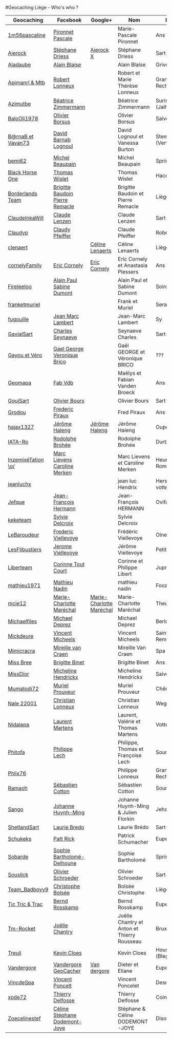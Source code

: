 #Geocaching Liège - Who's who ?

| Geocaching                                                                                        | Facebook                                                                                   | Google+                                                                            | Nom                                        | Région              |
| -----------------------------------------------------------------------------------------------   | ------------------------------------------------------------------------------------------ | -----------------------------                                                      | ------------------------------------------ | ------------------- |
| [1m56pascaline](http://www.geocaching.com/profile/?guid=07ff1962-3cfd-4e1d-9d2a-be8b68280a26)     | [Pironnet Pascale](https://www.facebook.com/pmariepascale)                                 |                                                                                    | Marie-Pascale Pironnet                     | Ans                 |
| [Aierock](http://www.geocaching.com/profile/?guid=34f5acf8-b195-4539-b2b2-66226013429d)           | [Stéphane Driess](https://www.facebook.com/stephane.driess)                                | [Aierock X](https://plus.google.com/u/0/107930757175143622928)                     | Stéphane Driess                            | Sart-Lez-Spa        |
| [Aladaube](http://www.geocaching.com/profile/?guid=389d57bc-b146-4c5c-bdc8-3981843372e4)          | [Alain Blaise](https://www.facebook.com/alain.blaise.756)                                  |                                                                                    | Alain Blaise                               | Grivegnée           |
| [Apimanrl & Mtb](http://www.geocaching.com/profile/?guid=5a686290-2490-436c-84d3-3b42b5587dab)    | [Robert Lonneux](https://www.facebook.com/robert.lonneux)                                  |                                                                                    | Robert et Marie Thérèse Lonneux            | Grand-Rechain       |
| [Azimutbe](http://www.geocaching.com/profile/?guid=6c6dea51-187e-47b0-8275-7616220d5e8d)          | [Béatrice Zimmermann](https://www.facebook.com/beatrice.zimmermann.90)                     |                                                                                    | Béatrice Zimmermann                        | Surister (Jalhay)   |
| [BaloOli1978](http://www.geocaching.com/profile/?guid=2fe5868f-199f-413c-ad77-adf06bf73f4d)       | [Olivier Borsus](https://www.facebook.com/oborsus)                                         |                                                                                    | Olivier Borsus                             | Saive (Blegny)      |
| [B@rnaB et Vavan73]()                                                                             | [David Barnab Lognoul](https://www.facebook.com/david.lognoul)                             |                                                                                    | David Lognoul et Vanessa Burton            | Stembert (Verviers) |
| [bemi62](http://www.geocaching.com/profile/?guid=6dda8cf2-40d7-48e5-8b83-ea81e2b93ac3)            | [Michel Beaupain](https://www.facebook.com/profile.php?id=100004174035941)                 |                                                                                    | Michel Beaupain                            | Sprimont            |
| [Black Horse One](http://www.geocaching.com/profile/?guid=769c0bdf-0577-4716-9dd6-209ec2666984)   | [Thomas Wislet](https://www.facebook.com/thomas.wislet)                                    |                                                                                    | Thomas Wislet                              | Haccourt            |
| [Borderlands Team](http://www.geocaching.com/profile/?guid=75a6e866-d5b0-45ff-a5d8-961459901b4c)  | [Brigitte Baudoin](https://www.facebook.com/brigitte.baudoin.37) [Pierre Remacle](https://www.facebook.com/pierre.remacle.7)|                                                   | Brigitte Baudoin et Pierre Remacle         | Liège               |
| [ClaudeInkaWill](http://www.geocaching.com/profile/?guid=6de30a48-3e89-4d3f-9c6b-06b5dae4366f)    | [Claude Lenzen](https://www.facebook.com/claude.lenzen)                                    |                                                                                    | Claude Lenzen                              | Sart-lez-Spa        |
| [Claudyp](http://www.geocaching.com/profile/?guid=a3bbfd78-bfb0-4c34-a4e9-89b7b896868a)           | [Claudy Pfeiffer](https://www.facebook.com/pfeiffer.claudy)                                |                                                                                    | Claude Pfeiffer                            | Robertville         |
| [clenaert](http://www.geocaching.com/profile/?guid=6cfc0058-21a9-42f3-9fb9-320334119a46)          |                                                                                            | [Céline Lenaerts](https://plus.google.com/u/0/103080998411361263288)               |Céline Lenaerts                             | Liège               |
| [cornelyFamily](http://www.geocaching.com/profile/?guid=858816e2-285a-4ec3-83fa-9eac0b32093f)     | [Eric Cornely](https://www.facebook.com/ecornely?fref=grp_mmbr_list)                       | [Eric Cornely](https://plus.google.com/u/0/+EricCornely/posts)                     | Eric Cornely et Anastasia Plessers         | Ans                 |
| [Fireleeloo](http://www.geocaching.com/profile/?guid=b8b94dfc-af02-4927-9caf-624d004a4e38)        | [Alain Paul](https://www.facebook.com/alain.paul) [Sabine Dumont](https://www.facebook.com/sabine.dumont)|                                                                      | Alain Paul et Sabine Dumont                | Soiron              |
| [franketmuriel](http://www.geocaching.com/profile/?guid=da45cf03-f62e-41af-9d86-f190739c4461)     |                                                                                            |                                                                                    | Frank et Muriel                            | Seraing             |
| [fugouille](http://www.geocaching.com/profile/?guid=2ba1ce98-49f6-4076-9b54-9df4c582ea71)         | [Jean Marc Lambert](https://www.facebook.com/profile.php?id=100008243283162)               |                                                                                    | Jean-Marc Lambert                          | Sy                  |
| [GavialSart](http://www.geocaching.com/profile/?guid=eae34dab-9ef4-4432-b925-b08851d62e72)        | [Charles Seynaeve](https://www.facebook.com/charles.seynaeve)                              |                                                                                    | Seynaeve Charles                           | Sart-Lez-Spa        |
| [Gayou et Véro](http://www.geocaching.com/profile/?guid=075c6ba2-b6fb-45f9-b4b5-2b1c04dce193)     | [Gael George](https://www.facebook.com/gael.george.1) [Veronique Brico](https://www.facebook.com/veronique.brico)|                                                              | Gaël GEORGE et Véronique BRICO             | ???                 |
| [Geomapa](http://www.geocaching.com/profile/?guid=3d1ec026-4719-449f-aa19-b6e4e3bad710)           | [Fab Vdb](https://www.facebook.com/fabian.vandenbroeck.12)                                 |                                                                                    | Maëlys et Fabian Vanden Broeck             | Ans                 |
| [GoujSart](http://www.geocaching.com/profile/?guid=407b6269-0ee0-4902-8f55-95a3a6628e8d)          | [Olivier Bours](https://www.facebook.com/olivier.bours)                                    |                                                                                    | Olivier Bours                              | Sart-Lez-Spa        |
| [Grodou](http://www.geocaching.com/profile/?guid=1ecf522d-f344-4a6b-8a92-0bcffd1e5bf8)            | [Frederic Piraux](https://www.facebook.com/frederic.piraux.3)                              |                                                                                    | Fred Piraux                                | Ans                 |
| [hajax1327](http://www.geocaching.com/profile/?guid=e7cd09fb-5e11-4a32-b470-f3fcf105f26e)         | [Jérôme Haleng](https://www.facebook.com/jhaleng)                                          | [Jérôme Haleng](https://plus.google.com/u/0/103322593669221159149)                 | Jérôme Haleng                              | Oupeye              |
| [IATA-Ro](http://www.geocaching.com/profile/?guid=7280b2c6-ef09-45db-a273-68423fee1bcb)           | [Rodolphe Brohée](https://www.facebook.com/profile.php?id=694169422)                       |                                                                                    | Rodolphe Brohée                            | Durbuy              |
| [InzemixéTation \o/](http://www.geocaching.com/profile/?guid=720f3c3b-9ba8-426a-b996-9f40d4f36f67)| [Marc Lievens](https://www.facebook.com/lievens.marc) [Caroline Merken](https://www.facebook.com/caroline.merken)|                                                              | Marc Lievens et Caroline Merken            | Heure-le-Romain     |
| [jeanluchx](http://www.geocaching.com/profile/?guid=df0124fc-1538-424a-96c7-1c12895d5e03)         |                                                                                            |                                                                                    | jean luc Hendrix                           | Herstal-vottem      |
| [Jefque](http://www.geocaching.com/profile/?guid=8a640402-280a-4a9a-ad3c-25b192d0dc2e)            | [Jean-François Hermann](https://www.facebook.com/jeanfrancois.hermann.7)                   |                                                                                    | Jean-François HERMANN                      | Ovifat              |
| [keketeam](http://www.geocaching.com/profile/?guid=d08ec674-a17b-409e-911a-bc8b96417a97)          | [Sylvie Delcroix](https://www.facebook.com/sylvie.delcroix.7)                              |                                                                                    | Sylvie Delcroix                            |                     |
| [LeBaroudeur](http://www.geocaching.com/profile/?guid=7caa0160-cf37-42db-ad6b-bb93807a011f)       | [Frederic Viellevoye](https://www.facebook.com/frederic.viellevoye)                        |                                                                                    | Frédéric Viellevoye                        | Olne                |
| [LesFlibustiers](http://www.geocaching.com/profile/?guid=5b9f8f62-70bb-41f7-8fa9-6772084c5f76)    | [Jerome Viellevoye](https://www.facebook.com/jerome.viellevoye)                            |                                                                                    | Jérôme Viellevoye                          | Petit-Rechain       |
| [Liberteam](http://www.geocaching.com/profile/?guid=ad341fb7-5948-40f1-af66-52cb33e08f93)         | [Corinne Tout Court](https://www.facebook.com/corinne.toutcourt)                           |                                                                                    | Corinne et Philippe Libert                 | Juprelle            |
| [mathieu1971](http://www.geocaching.com/profile/?guid=4e0e90f8-b21a-4b0f-a3ac-4cff4c0d6cc7)       | [Mathieu Nadin](https://www.facebook.com/profile.php?id=1320937133)                        |                                                                                    | mathieu nadin                              | Fooz                |
| [mcie12](http://www.geocaching.com/profile/?guid=55958103-486b-4d93-8540-c4a9dddcc5ef)            | [Marie-Charlotte Maréchal](https://www.facebook.com/mcie12)                                | [Marie-Charlotte Maréchal](https://plus.google.com/u/0/116634059077788518889)      | Marie-Charlotte Maréchal                   | Theux               |
| [Michaelfiles](http://www.geocaching.com/profile/?guid=4cd5fa23-a9ae-4f2d-9190-eb1a2c350656)      | [Michael Deprez](https://www.facebook.com/michaefiles)                                     |                                                                                    | Michael Deprez                             | Berloz              |
| [Mickdeure](http://www.geocaching.com/profile/?guid=8af54d41-eb9a-440c-a5fd-928961b949ce)         | [Vincent Micheels](https://www.facebook.com/profile.php?id=100000698657027)                |                                                                                    | Vincent Micheels                           | Saint-Remy/Blegny   |
| [Mimicracra](http://www.geocaching.com/profile/?guid=4968fbe2-203b-4faf-b5fa-93815c2b642f)        | [Mireille van Craen](https://www.facebook.com/mireille.vancraen)                           |                                                                                    | Mireille Van Craen                         | Spa                 |
| [Miss Bree]()                                                                                     | [Brigitte Binet](https://www.facebook.com/brigitte.binet.9)                                |                                                                                    | Brigitte Binet                             | Ans                 |
| [MissDior](http://www.geocaching.com/profile/?guid=fd75ada1-bf46-48b7-a5a0-8eaad845d76e)          | [Micheline Hendrickx](https://www.facebook.com/micheline.hendrickx)                        |                                                                                    | Micheline Hendrickx                        | Saive               |
| [Mumatodi72](http://www.geocaching.com/profile/?guid=99451c9a-1d10-4f0d-960d-6fa960a160b9)        | [Muriel Prouveur](https://www.facebook.com/muriel.prouveur)                                |                                                                                    | Muriel Prouveur                            | Chênée              |
| [Nale 22001](http://www.geocaching.com/profile/?guid=ab7b38d7-6bea-4586-a65b-9580b8f50783)        | [Christian Lonneux](https://www.facebook.com/christian.lonneux)                            |                                                                                    | Christian Lonneux                          | Wegnez              |
| [Nidalapa](http://www.geocaching.com/profile/?guid=e807496e-3ddb-4f6d-8ae2-2bffa78f2c24)          | [Laurent Martens](https://www.facebook.com/laurent.martens)                                |                                                                                    | Laurent, Valérie et Thomas Martens         | Vottem              |
| [Phitofa](http://www.geocaching.com/profile/?guid=c151a02e-0755-4a45-ae35-ba256e9796cf)           | [Philippe Lech](https://www.facebook.com/LechPhilippe)                                     |                                                                                    | Philippe, Thomas et Françoise Lech         | Soumagne            |
| [Phlix76](http://www.geocaching.com/profile/?guid=3d35bcc6-8b9e-47e4-ad2a-ec1e6811adc7)           |                                                                                            |                                                                                    | Philippe Lonneux                           | Grand-Rechain       |
| [Ramaoh](http://www.geocaching.com/profile/?guid=18ffa2ba-d160-4d94-8011-9c7ffea8bf95)            | [Sébastien Cotton](https://www.facebook.com/sebastien.cotton.7)                            |                                                                                    | Sébastien Cotton                           | Soumagne            |
| [Sango]()                                                                                         | [Johanne Huynh-Ming](https://www.facebook.com/johanne.huynhming)                           |                                                                                    | Johanne Huynh-Ming & Julien Florkin        | Jehanster           |
| [ShetlandSart](http://www.geocaching.com/profile/?guid=927bd735-e0d3-444e-91bb-164d4c322411)      | [Laurie Bredo](https://www.facebook.com/laurie.bredo)                                      |                                                                                    | Laurie Brédo                               | Sart-Lez-Spa        |
| [Schukeks](http://www.geocaching.com/profile/?guid=89208669-3fc6-48ff-9594-e53957881966)          | [Patt Rick](https://www.facebook.com/patrick.schumacher.9)                                 |                                                                                    | Patrick Schumacher                         | Eupen               |
| [Sobarde](http://www.geocaching.com/profile/?guid=9b2fcb07-ec4f-409d-8e29-b1624f38c905)           | [Sophie Bartholomé-Delhoune](https://www.facebook.com/sophie.bartholomedelhoune)           |                                                                                    | Sophie Bartholomé                          | Sprimont            |
| [Souslick](http://www.geocaching.com/profile/?guid=2badd7d9-2ab3-4d05-b9ea-99112b7a34e0)          | [Olivier Schroeder](https://www.facebook.com/olivier.schroeder1)                           |                                                                                    | Olivier Schroeder                          | Sart-Lez-Spa        |
| [Team_Badboyy9](http://www.geocaching.com/profile/?guid=83fb088c-06a7-4006-968d-5da68d1b3ad0)     | [Christophe Bolsée](https://www.facebook.com/christophe.bolsee)                            |                                                                                    | Bolsée Christophe                          | Liège               |
| [Tic Tric & Trac](http://www.geocaching.com/profile/?guid=5cd593b7-c4d6-4d5c-8626-0f3a51f3fca6)   | [Bernd Rosskamp](https://www.facebook.com/rosskamp)                                        |                                                                                    | Bernd Rosskamp                             | Eupen               |
| [Tm-Rocket](http://www.geocaching.com/profile/?guid=b081de84-63f5-4e09-bdbc-9b95ee7fee41)         | [Joëlle Chantry](https://www.facebook.com/joelle.chantry)                                  |                                                                                    | Joëlle Chantry et Anton et Thierry Rousseau| Bruxelles           |
| [Treuil](http://www.geocaching.com/profile/?guid=257b60f5-fdef-4696-ab57-cee73dfc9a58)            | [Kevin Cloes](https://www.facebook.com/kevin.cloes)                                        |                                                                                    | Kevin Cloes                                | Housse (Blegny)     |
| [Vandergore](http://www.geocaching.com/profile/?guid=dcd4a6a7-7d44-48fa-aec2-ca6fc0946e52)        | [Vandergore GeoCacher](https://www.facebook.com/vandergore.geocacher)                      | [Van dergore](https://plus.google.com/u/0/112783272898638236526)                   | Dieter et Eliane                           | Eupen/Kettenis      |
| [VincdeSpa](http://www.geocaching.com/profile/?guid=a800ce9a-aac2-47c1-9135-90571d8adfb8)         | [Vincent Poncelt](https://www.facebook.com/Poncelet.vincent)                               |                                                                                    | Vincent Poncelet                           | Desnié              |
| [xode72](http://www.geocaching.com/profile/?guid=75e2b9dd-9a64-4fc6-9128-2f913675ab2c)            | [Thierry Delfosse](https://www.facebook.com/thierry.delfosse.7)                            |                                                                                    | Thierry Delfosse                           | Cointe              |
| [Zoecelinestef](http://www.geocaching.com/profile/?guid=ca895d54-96f8-432e-af58-1b3748c4529f)     | [Céline Stéphane Dodemont-Joye](https://www.facebook.com/zoecelinestephane.dodemontjoye.1) |                                                                                    | Stéphane & Céline DODEMONT-JOYE            | Dison               |